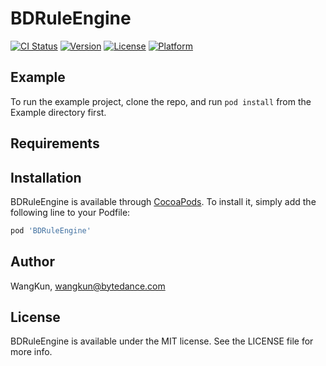 # BDRuleEngine

[![CI Status](https://img.shields.io/travis/WangKun/BDRuleEngine.svg?style=flat)](https://travis-ci.org/WangKun/BDRuleEngine)
[![Version](https://img.shields.io/cocoapods/v/BDRuleEngine.svg?style=flat)](https://cocoapods.org/pods/BDRuleEngine)
[![License](https://img.shields.io/cocoapods/l/BDRuleEngine.svg?style=flat)](https://cocoapods.org/pods/BDRuleEngine)
[![Platform](https://img.shields.io/cocoapods/p/BDRuleEngine.svg?style=flat)](https://cocoapods.org/pods/BDRuleEngine)

## Example

To run the example project, clone the repo, and run `pod install` from the Example directory first.

## Requirements

## Installation

BDRuleEngine is available through [CocoaPods](https://cocoapods.org). To install
it, simply add the following line to your Podfile:

```ruby
pod 'BDRuleEngine'
```

## Author

WangKun, wangkun@bytedance.com

## License

BDRuleEngine is available under the MIT license. See the LICENSE file for more info.
